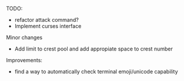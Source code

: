 TODO:
- refactor attack command?
- Implement curses interface

Minor changes
- Add limit to crest pool and add appropiate space to crest 
number

Improvements:
- find a way to automatically check terminal emoji/unicode
capability
